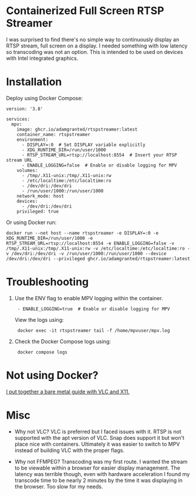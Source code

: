 
# Containerized Full Screen RTSP Streamer
I was surprised to find there's no simple way to continuously display an RTSP stream, full screen on a display. I needed something with low latency so transcoding was not an option. This is intended to be used on devices with Intel integrated graphics.

# Installation

Deploy using Docker Compose:

    version: '3.8'

    services:
      mpv:
        image: ghcr.io/adamgranted/rtspstreamer:latest
        container_name: rtspstreamer
        environment:
          - DISPLAY=:0  # Set DISPLAY variable explicitly
          - XDG_RUNTIME_DIR=/run/user/1000
          - RTSP_STREAM_URL=rtsp://localhost:8554  # Insert your RTSP stream URL
          - ENABLE_LOGGING=false  # Enable or disable logging for MPV
        volumes:
          - /tmp/.X11-unix:/tmp/.X11-unix:rw
          - /etc/localtime:/etc/localtime:ro
          - /dev/dri:/dev/dri
          - /run/user/1000:/run/user/1000
        network_mode: host
        devices:
          - /dev/dri:/dev/dri
        privileged: true



Or using Docker run:

    docker run --net host --name rtspstreamer -e DISPLAY=:0 -e XDG_RUNTIME_DIR=/run/user/1000 -e RTSP_STREAM_URL=rtsp://localhost:8554 -e ENABLE_LOGGING=false -v /tmp/.X11-unix:/tmp/.X11-unix:rw -v /etc/localtime:/etc/localtime:ro -v /dev/dri:/dev/dri -v /run/user/1000:/run/user/1000 --device /dev/dri:/dev/dri --privileged ghcr.io/adamgranted/rtspstreamer:latest


# Troubleshooting

1) Use the ENV flag to enable MPV logging within the container.

        - ENABLE_LOGGING=true  # Enable or disable logging for MPV

    View the logs using:

        docker exec -it rtspstreamer tail -f /home/mpvuser/mpv.log

2) Check the Docker Compose logs using:

        docker compose logs


# Not using Docker?

[I put together a bare metal guide with VLC and X11.](https://github.com/adamgranted/rtspstreamer/blob/main/BareMetal_README.md)

# Misc

- Why not VLC?
  VLC is preferred but I faced issues with it. RTSP is not supported with the apt version of VLC. Snap does support it but won't place nice with containers. Ultimately it was easier to switch to MPV instead of building VLC with the proper flags.

- Why not FFMPEG?
  Transcoding was my first route. I wanted the stream to be viewable within a browser for easier display management. The latency was terrible though, even with hardware acceleration I found my transcode time to be nearly 2 minutes by the time it was displaying in the browser. Too slow for my needs.
